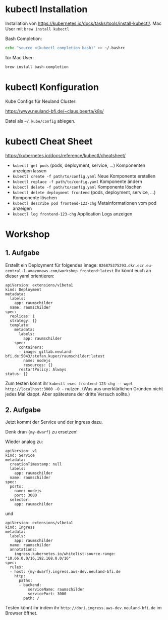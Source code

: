 # kubectl Installation

Installation von https://kubernetes.io/docs/tasks/tools/install-kubectl/. Mac User mit `brew install kubectl`

Bash Completion:
 ```bash
 echo "source <(kubectl completion bash)" >> ~/.bashrc
 ```
für Mac User:
```bash
brew install bash-completion
```

# kubectl Konfiguration

Kube Configs für Neuland Cluster:

https://www.neuland-bfi.de/~claus.beerta/k8s/

Datei als `~/.kube/config` ablegen.

# kubectl Cheat Sheet

https://kubernetes.io/docs/reference/kubectl/cheatsheet/

* `kubectl get pods` (pods, deployment, service, ...)  Komponenten anzeigen lassen
* `kubectl create -f path/to/config.yaml` Neue Komponente erstellen
* `kubectl replace -f path/to/config.yaml` Komponente ändern
* `kubectl delete -f path/to/config.yaml` Komponente löschen
* `kubectl delete deployment frontend` (pods, deployment, service, ...) Komponente löschen
* `kubectl describe pod frontend-123-chg` Metainformationen vom pod anzeigen
* `kubectl log frontend-123-chg` Application Logs anzeigen


# Workshop
## 1. Aufgabe
Erstellt ein Deployment für folgendes image:
`026875375293.dkr.ecr.eu-central-1.amazonaws.com/workshop_frontend:latest`
Ihr könnt euch an dieser yaml orientieren:
```
apiVersion: extensions/v1beta1
kind: Deployment
metadata:
  labels:
    app: raumschilder
  name: raumschilder
spec:
  replicas: 1
  strategy: {}
  template:
    metadata:
      labels:
        app: raumschilder
    spec:
      containers:
      - image: gitlab.neuland-bfi.de:5043/stefan.kuper/raumschilder:latest
        name: nodejs
        resources: {}
      restartPolicy: Always
status: {}
```

Zum testen könnt ihr `kubectl exec frontend-123-chg -- wget http://localhost:3000 -O -` nutzen.
(Was aus unerklärlichen Gründen nicht jedes Mal klappt. Aber spätestens der dritte Versuch sollte.)

## 2. Aufgabe
Jetzt kommt der Service und der ingress dazu.

Denk dran `{my-dwarf}` zu ersetzen!

Wieder analog zu:
```
apiVersion: v1
kind: Service
metadata:
  creationTimestamp: null
  labels:
    app: raumschilder
  name: raumschilder
spec:
  ports:
  - name: nodejs
    port: 3000
  selector:
    app: raumschilder
```
und
```
apiVersion: extensions/v1beta1
kind: Ingress
metadata:
  labels:
    app: raumschilder
  name: raumschilder
  annotations:
    ingress.kubernetes.io/whitelist-source-range: "10.66.0.0/16,192.168.0.0/16"
spec:
  rules:
  - host: {my-dwarf}.ingress.aws-dev.neuland-bfi.de
    http:
      paths:
      - backend:
          serviceName: raumschilder
          servicePort: 3000
        path: /
```
Testen könnt ihr indem ihr `http://dori.ingress.aws-dev.neuland-bfi.de` im Browser öffnet.
